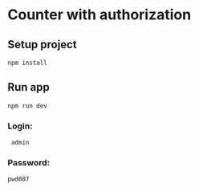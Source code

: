 # Counter with authorization

## Setup project
```
npm install
```
## Run app
```
npm run dev
```
### Login: 
``` admin```
### Password: 
```pwd007```
